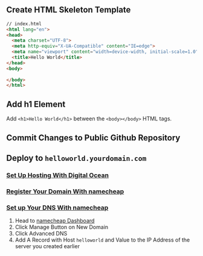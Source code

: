 ## Create HTML Skeleton Template

```html
// index.html
<html lang="en">
<head>
  <meta charset="UTF-8">
  <meta http-equiv="X-UA-Compatible" content="IE=edge">
  <meta name="viewport" content="width=device-width, initial-scale=1.0">
  <title>Hello World</title>
</head>
<body>
  
</body>
</html>
```

## Add h1 Element

Add `<h1>Hello World</h1>` between the `<body></body>` HTML tags.

## Commit Changes to Public Github Repository

## Deploy to `helloworld.yourdomain.com`

### [Set Up Hosting With Digital Ocean](/posts/2)
### [Register Your Domain With namecheap](/posts/3)

### [Set up Your DNS With namecheap](/posts/4)

1. Head to [namecheap Dashboard](https://ap.www.namecheap.com/)
2. Click Manage Button on New Domain
3. Click Advanced DNS
4. Add A Record with Host `helloworld` and Value to the IP Address of the server you created earlier